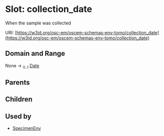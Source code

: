 
# Slot: collection_date

When the sample was collected

URI: [https://w3id.org/osc-em/oscem-schemas-env-tomo/collection_date](https://w3id.org/osc-em/oscem-schemas-env-tomo/collection_date)


## Domain and Range

None &#8594;  <sub>0..1</sub> [Date](types/Date.md)

## Parents


## Children


## Used by

 * [SpecimenEnv](SpecimenEnv.md)
